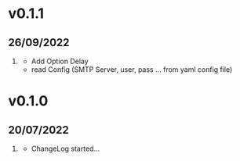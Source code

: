 # v0.1.1
##  26/09/2022

1. [](#new)
    * Add Option Delay
    * read Config (SMTP Server, user, pass ... from yaml config file)

# v0.1.0
##  20/07/2022

1. [](#new)
    * ChangeLog started...